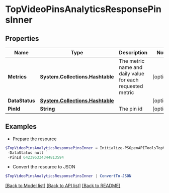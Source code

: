 # TopVideoPinsAnalyticsResponsePinsInner
## Properties

Name | Type | Description | Notes
------------ | ------------- | ------------- | -------------
**Metrics** | **System.Collections.Hashtable** | The metric name and daily value for each requested metric | [optional] 
**DataStatus** | [**System.Collections.Hashtable**](DataStatus.md) |  | [optional] 
**PinId** | **String** | The pin id | [optional] 

## Examples

- Prepare the resource
```powershell
$TopVideoPinsAnalyticsResponsePinsInner = Initialize-PSOpenAPIToolsTopVideoPinsAnalyticsResponsePinsInner  -Metrics {&quot;IMPRESSION&quot;:7,&quot;QUARTILE_95_PERCENT_VIEW&quot;:2,&quot;SAVE&quot;:1,&quot;VIDEO_10S_VIEW&quot;:5,&quot;VIDEO_AVG_WATCH_TIME&quot;:86989,&quot;VIDEO_MRC_VIEW&quot;:2,&quot;VIDEO_START&quot;:2,&quot;VIDEO_V50_WATCH_TIME&quot;:173979,&quot;OUTBOUND_CLICK&quot;:2} `
 -DataStatus null `
 -PinId 642396334344813594
```

- Convert the resource to JSON
```powershell
$TopVideoPinsAnalyticsResponsePinsInner | ConvertTo-JSON
```

[[Back to Model list]](../README.md#documentation-for-models) [[Back to API list]](../README.md#documentation-for-api-endpoints) [[Back to README]](../README.md)


